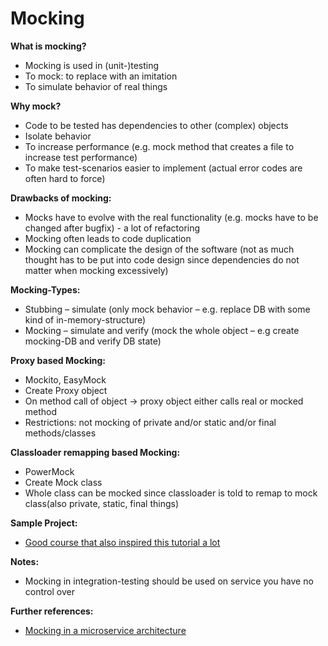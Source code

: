 # Mocking

**What is mocking?**
 * Mocking is used in (unit-)testing
 * To mock: to replace with an imitation
 * To simulate behavior of real things
 
**Why mock?**
 * Code to be tested has dependencies to other (complex) objects
 * Isolate behavior
 * To increase performance (e.g. mock method that creates a file to increase test performance)
 * To make test-scenarios easier to implement (actual error codes are often hard to force)
 
**Drawbacks of mocking:**
 * Mocks have to evolve with the real functionality (e.g. mocks have to be changed after bugfix) - a lot of refactoring 
 * Mocking often leads to code duplication
 * Mocking can complicate the design of the software (not as much thought has to be put into code design since dependencies do not matter when mocking excessively)

**Mocking-Types:**
 * Stubbing – simulate (only mock behavior – e.g. replace DB with some kind of in-memory-structure)
 * Mocking – simulate and verify (mock the whole object – e.g create mocking-DB and verify DB state)
 
**Proxy based Mocking:**
 * Mockito, EasyMock
 * Create Proxy object
 * On method call of object -> proxy object either calls real or mocked method
 * Restrictions: not mocking of private and/or static and/or final methods/classes
 
**Classloader remapping based Mocking:**
 * PowerMock
 * Create Mock class
 * Whole class can be mocked since classloader is told to remap to mock class(also private, static, final things)

**Sample Project:**
 * [Good course that also inspired this tutorial a lot](https://github.com/in28minutes/MockitoTutorialForBeginners)
 
**Notes:**
 * Mocking in integration-testing should be used on service you have no control over

**Further references:**
 * [Mocking in a microservice architecture](https://circleci.com/blog/how-to-test-software-part-i-mocking-stubbing-and-contract-testing/)
